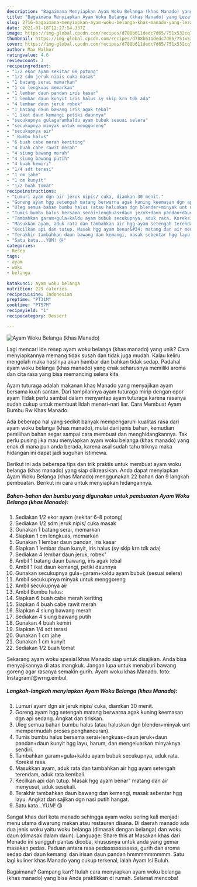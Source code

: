 ```yaml
---
description: "Bagaimana Menyiapkan Ayam Woku Belanga (khas Manado) yang Lezat"
title: "Bagaimana Menyiapkan Ayam Woku Belanga (khas Manado) yang Lezat"
slug: 2716-bagaimana-menyiapkan-ayam-woku-belanga-khas-manado-yang-lezat
date: 2021-01-18T12:27:54.337Z
image: https://img-global.cpcdn.com/recipes/d788b611dedc7d65/751x532cq70/ayam-woku-belanga-khas-manado-foto-resep-utama.jpg
thumbnail: https://img-global.cpcdn.com/recipes/d788b611dedc7d65/751x532cq70/ayam-woku-belanga-khas-manado-foto-resep-utama.jpg
cover: https://img-global.cpcdn.com/recipes/d788b611dedc7d65/751x532cq70/ayam-woku-belanga-khas-manado-foto-resep-utama.jpg
author: Max Walker
ratingvalue: 4.6
reviewcount: 3
recipeingredient:
- "1/2 ekor ayam sekitar 68 potong"
- "1/2 sdm jeruk nipis cuka masak"
- "1 batang serai memarkan"
- "1 cm lengkuas memarkan"
- "1 lembar daun pandan iris kasar"
- "1 lembar daun kunyit iris halus sy skip krn tdk ada"
- "4 lembar daun jeruk robek"
- "1 batang daun bawang iris agak tebal"
- "1 ikat daun kemangi petiki daunnya"
- "secukupnya gulagaramkaldu ayam bubuk sesuai selera"
- "secukupnya minyak untuk menggoreng"
- "secukupnya air"
- " Bumbu halus"
- "6 buah cabe merah keriting"
- "4 buah cabe rawit merah"
- "4 siung bawang merah"
- "4 siung bawang putih"
- "4 buah kemiri"
- "1/4 sdt terasi"
- "1 cm jahe"
- "1 cm kunyit"
- "1/2 buah tomat"
recipeinstructions:
- "Lumuri ayam dgn air jeruk nipis/ cuka, diamkan 30 menit."
- "Goreng ayam hgg setengah matang berwarna agak kuning keemasan dgn api sedang. Angkat dan tiriskan."
- "Uleg semua bahan bumbu halus (atau haluskan dgn blender+minyak unt mempermudah proses penghancuran)."
- "Tumis bumbu halus bersama serai+lengkuas+daun jeruk+daun pandan+daun kunyit hgg layu, harum, dan mengeluarkan minyaknya sendiri."
- "Tambahkan garam+gula+kaldu ayam bubuk secukupnya, aduk rata. Koreksi rasa."
- "Masukkan ayam, aduk rata dan tambahkan air hgg ayam setengah terendam, aduk rata kembali."
- "Kecilkan api dan tutup. Masak hgg ayam benar&#34; matang dan air menyusut, aduk sesekali."
- "Terakhir tambahkan daun bawang dan kemangi, masak sebentar hgg layu. Angkat dan sajikan dgn nasi putih hangat."
- "Satu kata...YUM! 😘"
categories:
- Resep
tags:
- ayam
- woku
- belanga

katakunci: ayam woku belanga 
nutrition: 229 calories
recipecuisine: Indonesian
preptime: "PT31M"
cooktime: "PT57M"
recipeyield: "1"
recipecategory: Dessert

---
```



![Ayam Woku Belanga (khas Manado)](https://img-global.cpcdn.com/recipes/d788b611dedc7d65/751x532cq70/ayam-woku-belanga-khas-manado-foto-resep-utama.jpg)

Lagi mencari ide resep ayam woku belanga (khas manado) yang unik? Cara menyiapkannya memang tidak susah dan tidak juga mudah. Kalau keliru mengolah maka hasilnya akan hambar dan bahkan tidak sedap. Padahal ayam woku belanga (khas manado) yang enak seharusnya memiliki aroma dan cita rasa yang bisa memancing selera kita.

Ayam tuturaga adalah makanan khas Manado yang menyajikan ayam bersama kuah santan. Dari tampilannya ayam tuturaga mirip dengan opor ayam Tidak perlu sambal dalam menyantap ayam tuturaga karena rasanya sudah cukup untuk membuat lidah menari-nari liar. Cara Membuat Ayam Bumbu Rw Khas Manado.

Ada beberapa hal yang sedikit banyak mempengaruhi kualitas rasa dari ayam woku belanga (khas manado), mulai dari jenis bahan, kemudian pemilihan bahan segar sampai cara membuat dan menghidangkannya. Tak perlu pusing jika mau menyiapkan ayam woku belanga (khas manado) yang enak di mana pun anda berada, karena asal sudah tahu triknya maka hidangan ini dapat jadi suguhan istimewa.


Berikut ini ada beberapa tips dan trik praktis untuk membuat ayam woku belanga (khas manado) yang siap dikreasikan. Anda dapat menyiapkan Ayam Woku Belanga (khas Manado) menggunakan 22 bahan dan 9 langkah pembuatan. Berikut ini cara untuk menyiapkan hidangannya.

<!--inarticleads1-->

##### Bahan-bahan dan bumbu yang digunakan untuk pembuatan Ayam Woku Belanga (khas Manado):

1. Sediakan 1/2 ekor ayam (sekitar 6-8 potong)
1. Sediakan 1/2 sdm jeruk nipis/ cuka masak
1. Gunakan 1 batang serai, memarkan
1. Siapkan 1 cm lengkuas, memarkan
1. Gunakan 1 lembar daun pandan, iris kasar
1. Siapkan 1 lembar daun kunyit, iris halus (sy skip krn tdk ada)
1. Sediakan 4 lembar daun jeruk, robek&#34;
1. Ambil 1 batang daun bawang, iris agak tebal
1. Ambil 1 ikat daun kemangi, petiki daunnya
1. Gunakan secukupnya gula+garam+kaldu ayam bubuk (sesuai selera)
1. Ambil secukupnya minyak untuk menggoreng
1. Ambil secukupnya air
1. Ambil  Bumbu halus:
1. Siapkan 6 buah cabe merah keriting
1. Siapkan 4 buah cabe rawit merah
1. Siapkan 4 siung bawang merah
1. Sediakan 4 siung bawang putih
1. Gunakan 4 buah kemiri
1. Siapkan 1/4 sdt terasi
1. Gunakan 1 cm jahe
1. Gunakan 1 cm kunyit
1. Sediakan 1/2 buah tomat


Sekarang ayam woku spesial khas Manado siap untuk disajikan. Anda bisa menyajikannya di atas mangkuk. Jangan lupa untuk menaburi bawang goreng agar rasanya semakin gurih. Ayam woku khas Manado. foto: Instagram/@wrng.embul. 

<!--inarticleads2-->

##### Langkah-langkah menyiapkan Ayam Woku Belanga (khas Manado):

1. Lumuri ayam dgn air jeruk nipis/ cuka, diamkan 30 menit.
1. Goreng ayam hgg setengah matang berwarna agak kuning keemasan dgn api sedang. Angkat dan tiriskan.
1. Uleg semua bahan bumbu halus (atau haluskan dgn blender+minyak unt mempermudah proses penghancuran).
1. Tumis bumbu halus bersama serai+lengkuas+daun jeruk+daun pandan+daun kunyit hgg layu, harum, dan mengeluarkan minyaknya sendiri.
1. Tambahkan garam+gula+kaldu ayam bubuk secukupnya, aduk rata. Koreksi rasa.
1. Masukkan ayam, aduk rata dan tambahkan air hgg ayam setengah terendam, aduk rata kembali.
1. Kecilkan api dan tutup. Masak hgg ayam benar&#34; matang dan air menyusut, aduk sesekali.
1. Terakhir tambahkan daun bawang dan kemangi, masak sebentar hgg layu. Angkat dan sajikan dgn nasi putih hangat.
1. Satu kata...YUM! 😘


Sangat khas dari kota manado sehingga ayam woku sering kali menjadi menu utama diwarung makan atau restauran disana. Di daerah manado ada dua jenis woku yaitu woku belanga (dimasak dengan belanga) dan woku daun (dimasak dalam daun). Language: Share this at Masakan khas dari Menado ini sungguh pantas dicoba, khususnya untuk anda yang gemar masakan pedas. Paduan antara rasa pedasssssssssss, gurih dan aroma sedap dari daun kemangi dan irisan daun pandan hmmmmmmmmm. Satu lagi kuliner khas Manado yang cukup terkenal, ialah Ayam Isi Buluh. 

Bagaimana? Gampang kan? Itulah cara menyiapkan ayam woku belanga (khas manado) yang bisa Anda praktikkan di rumah. Selamat mencoba!
